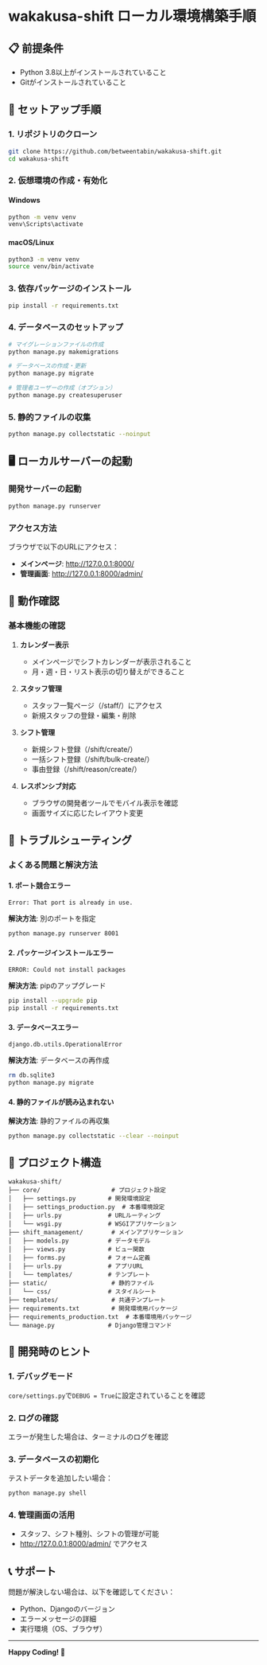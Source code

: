 # wakakusa-shift ローカル環境構築手順

## 📋 前提条件

- Python 3.8以上がインストールされていること
- Gitがインストールされていること

## 🚀 セットアップ手順

### 1. リポジトリのクローン

```bash
git clone https://github.com/betweentabin/wakakusa-shift.git
cd wakakusa-shift
```

### 2. 仮想環境の作成・有効化

#### Windows
```bash
python -m venv venv
venv\Scripts\activate
```

#### macOS/Linux
```bash
python3 -m venv venv
source venv/bin/activate
```

### 3. 依存パッケージのインストール

```bash
pip install -r requirements.txt
```

### 4. データベースのセットアップ

```bash
# マイグレーションファイルの作成
python manage.py makemigrations

# データベースの作成・更新
python manage.py migrate

# 管理者ユーザーの作成（オプション）
python manage.py createsuperuser
```

### 5. 静的ファイルの収集

```bash
python manage.py collectstatic --noinput
```

## 🖥️ ローカルサーバーの起動

### 開発サーバーの起動

```bash
python manage.py runserver
```

### アクセス方法

ブラウザで以下のURLにアクセス：
- **メインページ**: http://127.0.0.1:8000/
- **管理画面**: http://127.0.0.1:8000/admin/

## 📱 動作確認

### 基本機能の確認

1. **カレンダー表示**
   - メインページでシフトカレンダーが表示されること
   - 月・週・日・リスト表示の切り替えができること

2. **スタッフ管理**
   - スタッフ一覧ページ（/staff/）にアクセス
   - 新規スタッフの登録・編集・削除

3. **シフト管理**
   - 新規シフト登録（/shift/create/）
   - 一括シフト登録（/shift/bulk-create/）
   - 事由登録（/shift/reason/create/）

4. **レスポンシブ対応**
   - ブラウザの開発者ツールでモバイル表示を確認
   - 画面サイズに応じたレイアウト変更

## 🔧 トラブルシューティング

### よくある問題と解決方法

#### 1. ポート競合エラー
```
Error: That port is already in use.
```
**解決方法**: 別のポートを指定
```bash
python manage.py runserver 8001
```

#### 2. パッケージインストールエラー
```
ERROR: Could not install packages
```
**解決方法**: pipのアップグレード
```bash
pip install --upgrade pip
pip install -r requirements.txt
```

#### 3. データベースエラー
```
django.db.utils.OperationalError
```
**解決方法**: データベースの再作成
```bash
rm db.sqlite3
python manage.py migrate
```

#### 4. 静的ファイルが読み込まれない
**解決方法**: 静的ファイルの再収集
```bash
python manage.py collectstatic --clear --noinput
```

## 📂 プロジェクト構造

```
wakakusa-shift/
├── core/                    # プロジェクト設定
│   ├── settings.py         # 開発環境設定
│   ├── settings_production.py  # 本番環境設定
│   ├── urls.py             # URLルーティング
│   └── wsgi.py             # WSGIアプリケーション
├── shift_management/        # メインアプリケーション
│   ├── models.py           # データモデル
│   ├── views.py            # ビュー関数
│   ├── forms.py            # フォーム定義
│   ├── urls.py             # アプリURL
│   └── templates/          # テンプレート
├── static/                  # 静的ファイル
│   └── css/                # スタイルシート
├── templates/               # 共通テンプレート
├── requirements.txt         # 開発環境用パッケージ
├── requirements_production.txt  # 本番環境用パッケージ
└── manage.py               # Django管理コマンド
```

## 🎯 開発時のヒント

### 1. デバッグモード
`core/settings.py`で`DEBUG = True`に設定されていることを確認

### 2. ログの確認
エラーが発生した場合は、ターミナルのログを確認

### 3. データベースの初期化
テストデータを追加したい場合：
```bash
python manage.py shell
```

### 4. 管理画面の活用
- スタッフ、シフト種別、シフトの管理が可能
- http://127.0.0.1:8000/admin/ でアクセス

## 📞 サポート

問題が解決しない場合は、以下を確認してください：
- Python、Djangoのバージョン
- エラーメッセージの詳細
- 実行環境（OS、ブラウザ）

---

**Happy Coding! 🚀** 